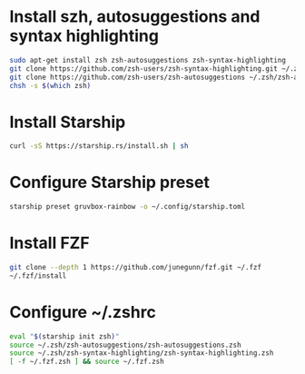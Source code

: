 # Install szh, autosuggestions and syntax highlighting
```Bash
sudo apt-get install zsh zsh-autosuggestions zsh-syntax-highlighting
git clone https://github.com/zsh-users/zsh-syntax-highlighting.git ~/.zsh/zsh-syntax-highlighting
git clone https://github.com/zsh-users/zsh-autosuggestions ~/.zsh/zsh-autosuggestions
chsh -s $(which zsh)
```

# Install Starship
```Bash
curl -sS https://starship.rs/install.sh | sh
```

# Configure Starship preset
```Bash
starship preset gruvbox-rainbow -o ~/.config/starship.toml
```

# Install FZF
```Bash
git clone --depth 1 https://github.com/junegunn/fzf.git ~/.fzf
~/.fzf/install
```

# Configure ~/.zshrc
```Bash
eval "$(starship init zsh)"
source ~/.zsh/zsh-autosuggestions/zsh-autosuggestions.zsh
source ~/.zsh/zsh-syntax-highlighting/zsh-syntax-highlighting.zsh
[ -f ~/.fzf.zsh ] && source ~/.fzf.zsh
```
